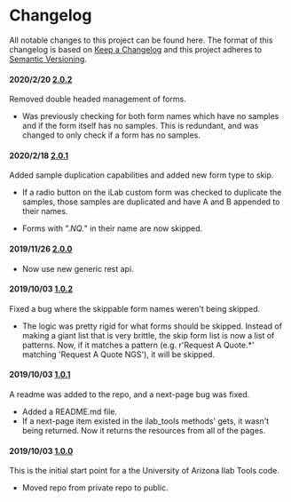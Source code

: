 # Changelog

All notable changes to this project can be found here.
The format of this changelog is based on [Keep a Changelog](https://keepachangelog.com/en/1.0.0/) and this project adheres to [Semantic Versioning](https://semver.org/spec/v2.0.0.html).

#### 2020/2/20 [2.0.2](https://github.com/UACoreFacilitiesIT/UA-Ilab-Tools)

Removed double headed management of forms.

- Was previously checking for both form names which have no samples and if the form itself has no samples. This is redundant, and was changed to only check if a form has no samples.

#### 2020/2/18 [2.0.1](https://github.com/UACoreFacilitiesIT/UA-Ilab-Tools)

Added sample duplication capabilities and added new form type to skip.

- If a radio button on the iLab custom form was checked to duplicate the samples, those samples are duplicated and have A and B appended to their names.

- Forms with ".*NQ.*" in their name are now skipped.

#### 2019/11/26 [2.0.0](https://github.com/UACoreFacilitiesIT/UA-Ilab-Tools)

- Now use new generic rest api.

#### 2019/10/03 [1.0.2](https://github.com/UACoreFacilitiesIT/UA-Ilab-Tools/7db70f277f2160b302bf32b2a795215756d34dc2)

Fixed a bug where the skippable form names weren't being skipped.

- The logic was pretty rigid for what forms should be skipped. Instead of making a giant list that is very brittle, the skip form list is now a list of patterns. Now, if it matches a pattern (e.g. r'Request A Quote.*' matching 'Request A Quote NGS'), it will be skipped.

#### 2019/10/03 [1.0.1](https://github.com/UACoreFacilitiesIT/UA-Ilab-Tools/commit/db56bca84a2206e23842a1533307d73930532514)

A readme was added to the repo, and a next-page bug was fixed.

- Added a README.md file.
- If a next-page item existed in the ilab_tools methods' gets, it wasn't being returned. Now it returns the resources from all of the pages.

#### 2019/10/03 [1.0.0](https://github.com/UACoreFacilitiesIT/UA-Ilab-Tools/commit/bb31724b3cb92370a02dab0fd42d30705e62bbcf)

This is the initial start point for a the University of Arizona Ilab Tools code.

- Moved repo from private repo to public.
